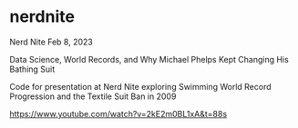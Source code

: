 # nerdnite
Nerd Nite Feb 8, 2023

Data Science, World Records, and Why Michael Phelps Kept Changing His Bathing Suit

Code for presentation at Nerd Nite exploring Swimming World Record Progression and the Textile Suit Ban in 2009

https://www.youtube.com/watch?v=2kE2m0BL1xA&t=88s

